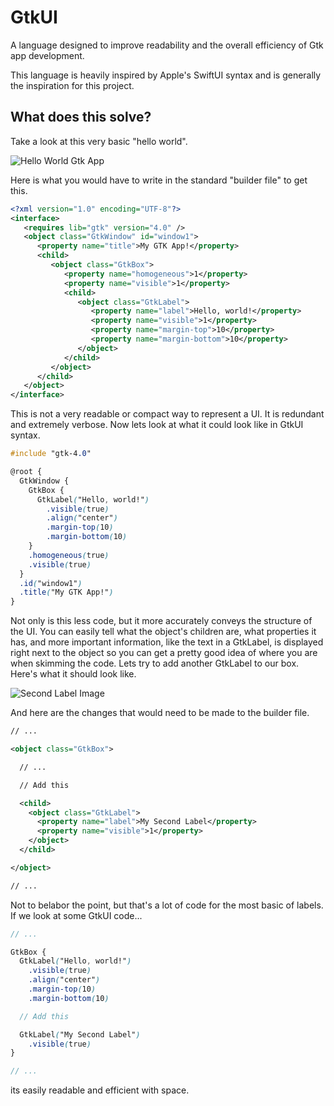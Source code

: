# GtkUI

A language designed to improve readability and the overall efficiency of Gtk app development.

This language is heavily inspired by Apple's SwiftUI syntax and is generally the inspiration for this project.

## What does this solve?

Take a look at this very basic "hello world".

![Hello World Gtk App](https://user-images.githubusercontent.com/42098470/191370177-d36f35b0-68ba-4d85-9be7-b169b2ecc06c.png)

Here is what you would have to write in the standard "builder file" to get this.

```xml
<?xml version="1.0" encoding="UTF-8"?>
<interface>
   <requires lib="gtk" version="4.0" />
   <object class="GtkWindow" id="window1">
      <property name="title">My GTK App!</property>
      <child>
         <object class="GtkBox">
            <property name="homogeneous">1</property>
            <property name="visible">1</property>
            <child>
               <object class="GtkLabel">
                  <property name="label">Hello, world!</property>
                  <property name="visible">1</property>
                  <property name="margin-top">10</property>
                  <property name="margin-bottom">10</property>
               </object>
            </child>
         </object>
      </child>
   </object>
</interface>
```

This is not a very readable or compact way to represent a UI. It is redundant and extremely verbose. Now lets look at what it could look like in GtkUI syntax.

```scss
#include "gtk-4.0"

@root {
  GtkWindow {
    GtkBox {
      GtkLabel("Hello, world!")
        .visible(true)
        .align("center")
        .margin-top(10)
        .margin-bottom(10)
    }
    .homogeneous(true)
    .visible(true)
  }
  .id("window1")
  .title("My GTK App!")
}
```

Not only is this less code, but it more accurately conveys the structure of the UI. You can easily tell what the object's children are, what properties it has, and more important information, like the text in a GtkLabel, is displayed right next to the object so you can get a pretty good idea of where you are when skimming the code. Lets try to add another GtkLabel to our box. Here's what it should look like.

![Second Label Image](https://user-images.githubusercontent.com/42098470/191373277-63cf07fa-7901-4aa6-8496-29eef0c82a91.png)

And here are the changes that would need to be made to the builder file.

```xml
// ...

<object class="GtkBox">

  // ...

  // Add this

  <child>
    <object class="GtkLabel">
      <property name="label">My Second Label</property>
      <property name="visible">1</property>
    </object>
  </child>

</object>

// ...
```

Not to belabor the point, but that's a lot of code for the most basic of labels. If we look at some GtkUI code...

```scss
// ...

GtkBox {
  GtkLabel("Hello, world!")
    .visible(true)
    .align("center")
    .margin-top(10)
    .margin-bottom(10)

  // Add this

  GtkLabel("My Second Label")
    .visible(true)
}

// ...
```

its easily readable and efficient with space.

